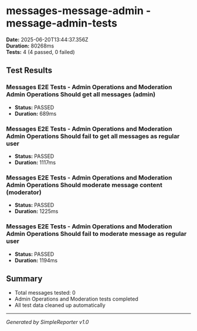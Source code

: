 # messages-message-admin - message-admin-tests

**Date:** 2025-06-20T13:44:37.356Z  
**Duration:** 80268ms  
**Tests:** 4 (4 passed, 0 failed)

## Test Results


### Messages E2E Tests - Admin Operations and Moderation Admin Operations Should get all messages (admin)
- **Status:** PASSED
- **Duration:** 689ms



### Messages E2E Tests - Admin Operations and Moderation Admin Operations Should fail to get all messages as regular user
- **Status:** PASSED
- **Duration:** 1117ms



### Messages E2E Tests - Admin Operations and Moderation Admin Operations Should moderate message content (moderator)
- **Status:** PASSED
- **Duration:** 1225ms



### Messages E2E Tests - Admin Operations and Moderation Admin Operations Should fail to moderate message as regular user
- **Status:** PASSED
- **Duration:** 1194ms



## Summary

- Total messages tested: 0
- Admin Operations and Moderation tests completed
- All test data cleaned up automatically

---
*Generated by SimpleReporter v1.0*
